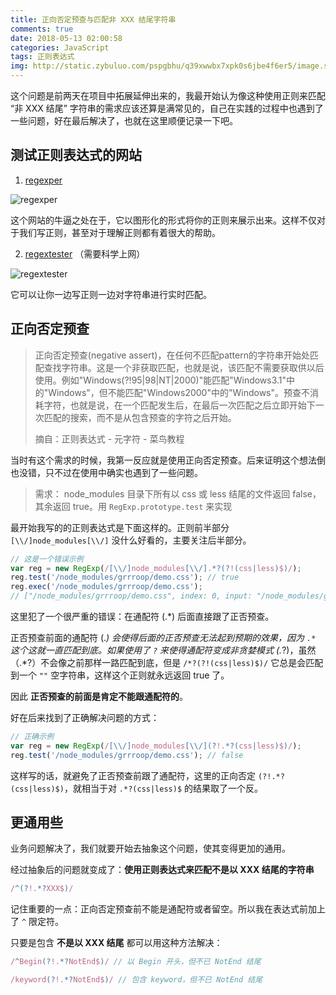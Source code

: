 ```yaml
---
title: 正向否定预查与匹配非 XXX 结尾字符串
comments: true
date: 2018-05-13 02:00:58
categories: JavaScript
tags: 正则表达式
img: http://static.zybuluo.com/pspgbhu/q39xwwbx7xpk0s6jbe4f6er5/image.svg
---
```


这个问题是前两天在项目中拓展延伸出来的，我最开始认为像这种使用正则来匹配 “非 XXX 结尾” 字符串的需求应该还算是满常见的，自己在实践的过程中也遇到了一些问题，好在最后解决了，也就在这里顺便记录一下吧。

## 测试正则表达式的网站

1. [regexper](https://regexper.com/)

![regexper](http://static.zybuluo.com/pspgbhu/xzif1mcmaarbohjilvhmwl3l/regexper.png)

这个网站的牛逼之处在于，它以图形化的形式将你的正则来展示出来。这样不仅对于我们写正则，甚至对于理解正则都有着很大的帮助。


2. [regextester](https://www.regextester.com/) （需要科学上网）

![regextester](http://static.zybuluo.com/pspgbhu/qbh569wf3u9shlkip7wmtk3h/regextester.png)

它可以让你一边写正则一边对字符串进行实时匹配。

## 正向否定预查

>正向否定预查(negative assert)，在任何不匹配pattern的字符串开始处匹配查找字符串。这是一个非获取匹配，也就是说，该匹配不需要获取供以后使用。例如"Windows(?!95|98|NT|2000)"能匹配"Windows3.1"中的"Windows"，但不能匹配"Windows2000"中的"Windows"。预查不消耗字符，也就是说，在一个匹配发生后，在最后一次匹配之后立即开始下一次匹配的搜索，而不是从包含预查的字符之后开始。
>
> 摘自：正则表达式 - 元字符 - 菜鸟教程

当时有这个需求的时候，我第一反应就是使用正向否定预查。后来证明这个想法倒也没错，只不过在使用中确实也遇到了一些问题。

> 需求： node_modules 目录下所有以 css 或 less 结尾的文件返回 false，其余返回 true。用 `RegExp.prototype.test` 来实现

最开始我写的的正则表达式是下面这样的。正则前半部分 `[\\/]node_modules[\\/]` 没什么好看的，主要关注后半部分。

```js
// 这是一个错误示例
var reg = new RegExp(/[\\/]node_modules[\\/].*?(?!(css|less)$)/);
reg.test('/node_modules/grrroop/demo.css'); // true
reg.exec('/node_modules/grrroop/demo.css');
// ["/node_modules/grrroop/demo.css", index: 0, input: "/node_modules/grrroop/demo.css", groups: undefined]
```

这里犯了一个很严重的错误：在通配符 (.*) 后面直接跟了正否预查。

正否预查前面的通配符 (.*) 会使得后面的正否预查无法起到预期的效果，因为 `.*` 这个这就一直匹配到底。如果使用了 `?` 来使得通配符变成非贪婪模式 (.*?)，虽然（.*?）不会像之前那样一路匹配到底，但是 `/*?(?!(css|less)$)/` 它总是会匹配到一个 `""` 空字符串，这样这个正则就永远返回 true 了。

因此 **正否预查的前面是肯定不能跟通配符的**。

好在后来找到了正确解决问题的方式：

```js
// 正确示例
var reg = new RegExp(/[\\/]node_modules[\\/](?!.*?(css|less)$)/);
reg.test('/node_modules/grrroop/demo.css'); // false
```

这样写的话，就避免了正否预查前跟了通配符，这里的正向否定 `(?!.*?(css|less)$)`，就相当于对 `.*?(css|less)$` 的结果取了一个反。

## 更通用些

业务问题解决了，我们就要开始去抽象这个问题，使其变得更加的通用。

经过抽象后的问题就变成了：**使用正则表达式来匹配不是以 XXX 结尾的字符串**

```js
/^(?!.*?XXX$)/
```

记住重要的一点：正向否定预查前不能是通配符或者留空。所以我在表达式前加上了 `^` 限定符。

只要是包含 **不是以 XXX 结尾** 都可以用这种方法解决：

```js
/^Begin(?!.*?NotEnd$)/ // 以 Begin 开头，但不已 NotEnd 结尾

/keyword(?!.*?NotEnd$)/ // 包含 keyword，但不已 NotEnd 结尾
```

